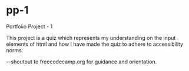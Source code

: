 # pp-1
Portfolio Project - 1

This project is a quiz which represents my understanding on the input elements of html and how I have made the quiz to adhere to accessibility norms.

--shoutout to freecodecamp.org for guidance and orientation.
